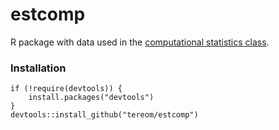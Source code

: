 # estcomp
R package with data used in the [computational statistics class](https://tereom.github.io/est-computacional-2019/).


### Installation

```
if (!require(devtools)) {
    install.packages("devtools")
}
devtools::install_github("tereom/estcomp")
```
